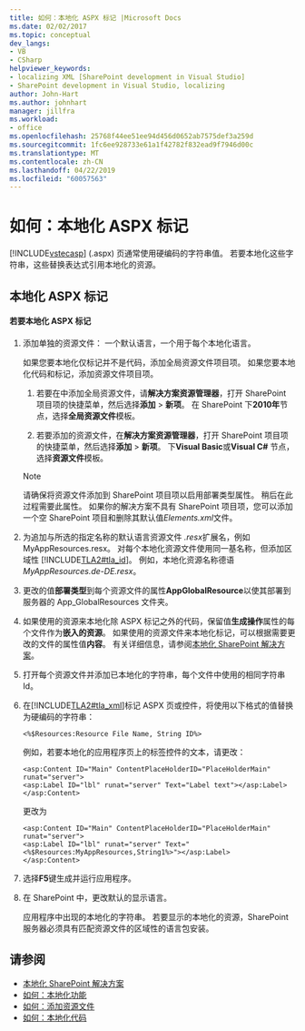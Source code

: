 ```yaml
---
title: 如何：本地化 ASPX 标记 |Microsoft Docs
ms.date: 02/02/2017
ms.topic: conceptual
dev_langs:
- VB
- CSharp
helpviewer_keywords:
- localizing XML [SharePoint development in Visual Studio]
- SharePoint development in Visual Studio, localizing
author: John-Hart
ms.author: johnhart
manager: jillfra
ms.workload:
- office
ms.openlocfilehash: 25768f44ee51ee94d456d0652ab7575def3a259d
ms.sourcegitcommit: 1fc6ee928733e61a1f42782f832ead9f7946d00c
ms.translationtype: MT
ms.contentlocale: zh-CN
ms.lasthandoff: 04/22/2019
ms.locfileid: "60057563"
---
```

# <a name="how-to-localize-aspx-markup"></a>如何：本地化 ASPX 标记
  [!INCLUDE[vstecasp](../sharepoint/includes/vstecasp-md.md)] (.aspx) 页通常使用硬编码的字符串值。 若要本地化这些字符串，这些替换表达式引用本地化的资源。

## <a name="localize-aspx-markup"></a>本地化 ASPX 标记

#### <a name="to-localize-aspx-markup"></a>若要本地化 ASPX 标记

1. 添加单独的资源文件： 一个默认语言，一个用于每个本地化语言。

     如果您要本地化仅标记并不是代码，添加全局资源文件项目项。 如果您要本地化代码和标记，添加资源文件项目项。

    1. 若要在中添加全局资源文件，请**解决方案资源管理器**，打开 SharePoint 项目项的快捷菜单，然后选择**添加** > **新项**。 在 SharePoint 下**2010年**节点，选择**全局资源文件**模板。

    2. 若要添加的资源文件，在**解决方案资源管理器**，打开 SharePoint 项目项的快捷菜单，然后选择**添加** > **新项**。 下**Visual Basic**或**Visual C#** 节点，选择**资源文件**模板。

    > [!NOTE]
    >  请确保将资源文件添加到 SharePoint 项目项以启用部署类型属性。 稍后在此过程需要此属性。 如果你的解决方案不具有 SharePoint 项目项，您可以添加一个空 SharePoint 项目和删除其默认值*Elements.xml*文件。

2. 为追加与所选的指定名称的默认语言资源文件 *.resx*扩展名，例如 MyAppResources.resx。 对每个本地化资源文件使用同一基名称，但添加区域性 [!INCLUDE[TLA2#tla_id](../sharepoint/includes/tla2sharptla-id-md.md)]。 例如，本地化资源名称德语*MyAppResources.de-DE.resx*。

3. 更改的值**部署类型**到每个资源文件的属性**AppGlobalResource**以使其部署到服务器的 App_GlobalResources 文件夹。

4. 如果使用的资源来本地化除 ASPX 标记之外的代码，保留值**生成操作**属性的每个文件作为**嵌入的资源**。 如果使用的资源文件来本地化标记，可以根据需要更改的文件的属性值**内容**。 有关详细信息，请参阅[本地化 SharePoint 解决方案](../sharepoint/localizing-sharepoint-solutions.md)。

5. 打开每个资源文件并添加已本地化的字符串，每个文件中使用的相同字符串 Id。

6. 在[!INCLUDE[TLA2#tla_xml](../sharepoint/includes/tla2sharptla-xml-md.md)]标记 ASPX 页或控件，将使用以下格式的值替换为硬编码的字符串：

    ```aspx-csharp
    <%$Resources:Resource File Name, String ID%>
    ```

     例如，若要本地化的应用程序页上的标签控件的文本，请更改：

    ```aspx-csharp
    <asp:Content ID="Main" ContentPlaceHolderID="PlaceHolderMain" runat="server">
    <asp:Label ID="lbl" runat="server" Text="Label text"></asp:Label>
    </asp:Content>
    ```

     更改为

    ```aspx-csharp
    <asp:Content ID="Main" ContentPlaceHolderID="PlaceHolderMain" runat="server">
    <asp:Label ID="lbl" runat="server" Text="<%$Resources:MyAppResources,String1%>"></asp:Label>
    </asp:Content>
    ```

7. 选择**F5**键生成并运行应用程序。

8. 在 SharePoint 中，更改默认的显示语言。

     应用程序中出现的本地化的字符串。 若要显示的本地化的资源，SharePoint 服务器必须具有匹配资源文件的区域性的语言包安装。

## <a name="see-also"></a>请参阅
- [本地化 SharePoint 解决方案](../sharepoint/localizing-sharepoint-solutions.md)
- [如何：本地化功能](../sharepoint/how-to-localize-a-feature.md)
- [如何：添加资源文件](../sharepoint/how-to-add-a-resource-file.md)
- [如何：本地化代码](../sharepoint/how-to-localize-code.md)
